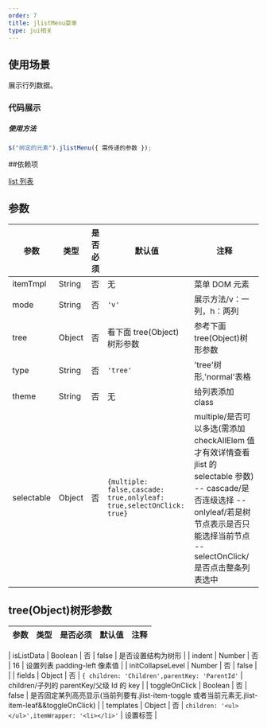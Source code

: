 ```yaml
---
order: 7
title: jlistMenu菜单
type: jui相关
---
```


## 使用场景

展示行列数据。

### 代码展示

##### 使用方法

```js
$("绑定的元素").jlistMenu({ 需传递的参数 });
```

##依赖项

[list 列表](http://docs/jui-jlist-cn)

## 参数

| 参数       | 类型   | 是否必须 | 默认值                                                               | 注释                                                                                                                                                                                     |
| ---------- | ------ | -------- | -------------------------------------------------------------------- | ---------------------------------------------------------------------------------------------------------------------------------------------------------------------------------------- |
| itemTmpl   | String | 否       | 无                                                                   | 菜单 DOM 元素                                                                                                                                                                            |
| mode       | String | 否       | `'v'`                                                                | 展示方法/v：一列，h：两列                                                                                                                                                                |
| tree       | Object | 否       | 看下面 tree(Object)树形参数                                          | 参考下面 tree(Object)树形参数                                                                                                                                                            |
| type       | String | 否       | `'tree'`                                                             | 'tree'树形,'normal'表格                                                                                                                                                                  |
| theme      | String | 否       | 无                                                                   | 给列表添加 class                                                                                                                                                                         |
| selectable | Object | 否       | `{multiple: false,cascade: true,onlyleaf: true,selectOnClick: true}` | multiple/是否可以多选(需添加 checkAllElem 值才有效详情查看 jlist 的 selectable 参数) -- cascade/是否连级选择 -- onlyleaf/若是树节点表示是否只能选择当前节点 -- selectOnClick/是否点击整条列表选中 |

## tree(Object)树形参数

| 参数 | 类型 | 是否必须 | 默认值 | 注释 |
| ---- | ---- | -------- | ------ | ---- |


| isListData | Boolean | 否 | false | 是否设置结构为树形 |
| indent | Number | 否 | 16 | 设置列表 padding-left 像素值 |
| initCollapseLevel | Number | 否 | false | |
| fields | Object | 否 | `{ children: 'Children',parentKey: 'ParentId'` | children/子列的 parentKey/父级 Id 的 key |
| toggleOnClick | Boolean | 否 | false | 是否固定某列高亮显示(当前列要有.jlist-item-toggle 或者当前元素无.jlist-item-leaf&&toggleOnClick) |
| templates | Object | 否 | `children: '<ul></ul>',itemWrapper: '<li></li>'` | 设置标签 |
